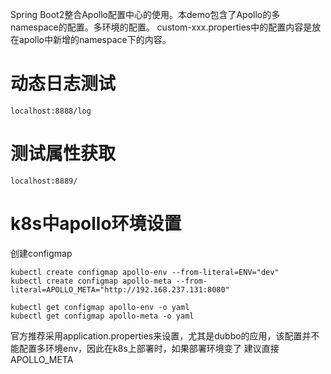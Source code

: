 Spring Boot2整合Apollo配置中心的使用。本demo包含了Apollo的多namespace的配置。多环境的配置。
custom-xxx.properties中的配置内容是放在apollo中新增的namespace下的内容。

# 动态日志测试
```
localhost:8888/log
```
# 测试属性获取
```
localhost:8889/
```
# k8s中apollo环境设置
创建configmap
```
kubectl create configmap apollo-env --from-literal=ENV="dev"
kubectl create configmap apollo-meta --from-literal=APOLLO_META="http://192.168.237.131:8080"
```
```
kubectl get configmap apollo-env -o yaml
kubectl get configmap apollo-meta -o yaml
```
官方推荐采用application.properties来设置，尤其是dubbo的应用，该配置并不能配置多环境env，因此在k8s上部署时，如果部署环境变了
建议直接APOLLO_META

